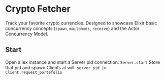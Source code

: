 # Crypto Fetcher

Track your favorite crypto currencies. 
Designed to showcase Elixir basic concurrency concepts (`spawn`, `mailboxes`, `receive`) and the Actor Concurrency Model.
 
 ## Start
 
 Open a iex instance and start a Server pid connection: `Server.start`
 Store that pid and spawn Clients at will: `server_pid |> Client.request_portefolio`
